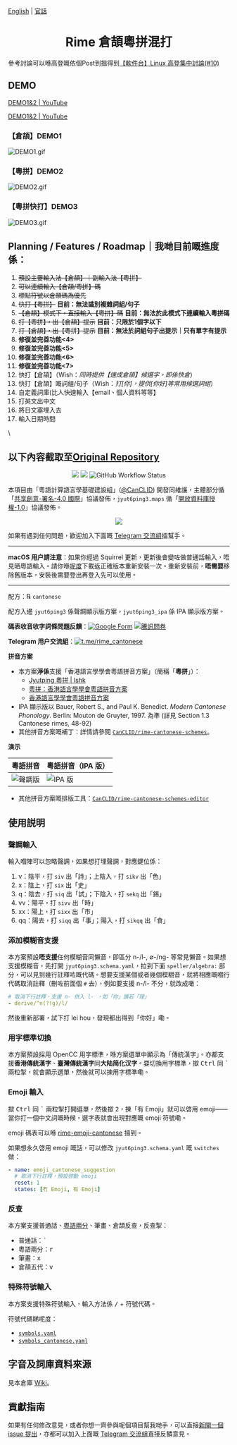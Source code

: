 [English](README-en.md) | [官話](README-cmn.md)

<div lang="yue-HK">

<h1 align="center">Rime 倉頡粵拼混打</h1>

參考討論可以喺高登嘅依個Post到搵得到[【軟件台】Linux 高登集中討論(#10)](https://forum.hkgolden.com/thread/7908621/page/4)

## DEMO
[DEMO1&2 | YouTube](https://youtu.be/CPhoTEEFDhI)

[DEMO1&2 | YouTube](https://youtu.be/MAnnJ7BrYOg)

### 【倉頡】DEMO1
![DEMO1.gif](DEMO\DEMO1.gif)
### 【粵拼】DEMO2
![DEMO2.gif](DEMO\DEMO2.gif)
### 【粵拼快打】DEMO3
![DEMO3.gif](DEMO\DEMO3.gif)

## Planning / Features / Roadmap｜我哋目前嘅進度係：
1. <s>預設主要輸入法【倉頡】｜副輸入法【粵拼】</s>
2. <s>可以連續輸入【倉頡/粵拼】碼</s>
3. <s>標點符號以倉頡碼為優先</s>
4. <s>快打【粵拼】</s>
**目前：無法識別複雜詞組/句子**
5. <s>【倉頡】模式下，直接輸入【粵拼】碼</s>
**目前：無法於此模式下連續輸入粵拼碼**
6. <s>打【粵拼】，出【倉頡】提示</s>
**目前：只限於1個字以下**
7. <s>打【倉頡】，出【粵拼】提示</s>
**目前：無法於詞組句子出提示｜只有單字有提示**
8. **修復並完善功能<4>**
9. **修復並完善功能<5>**
10. **修復並完善功能<6>**
11. **修復並完善功能<7>**
12. 快打【倉頡】（Wish：<i>同時提供【速成倉頡】候選字，即係快倉</i>）
13. 快打【倉頡】嘅詞組/句子（Wish：<i>打[你]，提供[你好]等常用候選詞組</i>）
14. 自定義詞庫(比人快速輸入【email、個人資料等等】
15. 打英文出中文
16. 將日文塞埋入去
17. 輸入日期時間

\

## 以下內容截取至[Original Repository](https://github.com/rime/rime-cantonese)

<p align="center">
<a href="https://github.com/rime/rime-cantonese/issues"><img src="https://img.shields.io/badge/%E6%AD%A1%E8%BF%8E-%E5%8F%83%E8%88%87%E8%B2%A2%E7%8D%BB-1dd3b0?style=for-the-badge&logo=github"/></a>
<a href="https://github.com/rime/rime-cantonese/releases"><img src="https://img.shields.io/github/v/release/rime/rime-cantonese?color=38618c&label=%E7%A9%A9%E5%AE%9A%E7%99%BC%E4%BD%88%E7%89%88%E6%9C%AC&style=for-the-badge"/></a>
<img alt="GitHub Workflow Status" src="https://img.shields.io/github/actions/workflow/status/rime/rime-cantonese/package.yml?label=%E5%B0%81%E8%A3%9D%E7%A8%8B%E5%BC%8F&logo=github&style=for-the-badge">

本項目由「粵語計算語言學基礎建設組」([@CanCLID](https://github.com/CanCLID)) 開發同維護，主體部分循「[共享創意-署名-4.0 國際](http://creativecommons.org/licenses/by/4.0/)」協議發佈，`jyut6ping3.maps` 循「[開放資料庫授權-1.0](https://opendatacommons.org/licenses/odbl/)」協議發佈。

<p align="center"><a href="https://github.com/rime/rime-cantonese/wiki/%E6%96%B0%E6%89%8B%E5%AE%89%E8%A3%9D%E6%95%99%E7%A8%8B"><img src="https://raw.githubusercontent.com/rime/rime-cantonese/build/button 安裝教程.svg"/></a></p>

如果有遇到任何問題，歡迎加入下面嘅 [Telegram 交流組](https://t.me/rime_cantonese)搵幫手。

---

<b>macOS 用户請注意</b>：如果你經過 Squirrel 更新，更新後會變咗做普通話輸入，唔見晒粵語輸入。請你喺[呢度](https://github.com/rime/rime-cantonese/releases)下載返正確版本重新安裝一次。重新安裝前，<b>唔需要</b>移除舊版本，安裝後需要登出再登入先可以使用。

---

配方：℞ `cantonese`

配方入邊 `jyut6ping3` 係聲調顯示版方案，`jyut6ping3_ipa` 係 IPA 顯示版方案。

**碼表收音收字詞條問題反饋**：[![Google Form](https://img.shields.io/badge/Google_Form-white?style=flat-square&logo=google)](https://forms.gle/83cVEAiahr9wjyyq6) [![騰訊問卷](https://img.shields.io/badge/%E9%A8%B0%E8%A8%8A%E5%95%8F%E5%8D%B7-brightgreen?style=flat-square)](https://wj.qq.com/s2/7613837/0794)

**Telegram 用户交流組**：[![t.me/rime_cantonese](https://img.shields.io/badge/rime_cantonese-blue?style=flat-square&logo=telegram)](https://t.me/rime_cantonese)

**拼音方案**

- 本方案**淨係**支援「香港語言學學會粵語拼音方案」（簡稱「**粵拼**」）：
  - [Jyutping 粵拼 | lshk](https://www.lshk.org/jyutping)
  - [粵拼：香港語言學學會粵語拼音方案](https://www.jyutping.org/jyutping/)
  - [香港語言學學會粵語拼音方案](https://zh.wikipedia.org/wiki/香港語言學學會粵語拼音方案)
- IPA 顯示版以 Bauer, Robert S., and Paul K. Benedict. _Modern Cantonese Phonology_. Berlin: Mouton de Gruyter, 1997. 為準 (詳見 Section 1.3 Cantonese rimes, 48-92)
- 其他拼音方案嘅補丁：詳情請參閱 [`CanCLID/rime-cantonese-schemes`](https://github.com/CanCLID/rime-cantonese-schemes)。

**演示**

| 粵語拼音                   | 粵語拼音（IPA 版）        |
| -------------------------- | ------------------------- |
| ![聲調版](./demo/tone.gif) | ![IPA 版](./demo/ipa.gif) |

- 其他拼音方案嘅排版工具：[`CanCLID/rime-cantonese-schemes-editor`](https://github.com/CanCLID/rime-cantonese-schemes-editor)

## 使用説明

### 聲調輸入

輸入嗰陣可以忽略聲調，如果想打埋聲調，對應鍵位係：

1. v：陰平，打 `siv` 出「詩」；上陰入，打 `sikv` 出「色」
2. x：陰上，打 `six` 出「史」
3. q：陰去，打 `siq` 出「試」；下陰入，打 `sekq` 出「錫」
4. vv：陽平，打 `sivv` 出「時」
5. xx：陽上，打 `sixx` 出「市」
6. qq：陽去，打 `siqq` 出「事」；陽入，打 `sikqq` 出「食」

### 添加模糊音支援

本方案預設**唔支援**任何模糊音同懶音，即區分 n-/l-, &empty;-/ng- 等常見懶音。如果想支援模糊音，先打開 `jyut6ping3.schema.yaml`，拉到下面 `speller/algebra:` 部分，可以見到幾行註釋咗嘅代碼。想要支援某個或者幾個模糊音，就將相應嘅嗰行代碼取消註釋（刪咗前面個 `#` 去），例如要支援 n-/l- 不分，就改成噉：

```yaml
# 取消下行註釋，支援 n- 併入 l- ，如「你」讀若「理」
- derive/^n(?!g)/l/
```

然後重新部署，試下打 lei hou，發現都出得到「你好」嘞。

### 用字標準切換

本方案預設採用 OpenCC 用字標準，喺方案選單中顯示為「傳統漢字」。亦都支援**香港傳統漢字**、**臺灣傳統漢字**同**大陆简化汉字**。要切換用字標準，撳 <kbd>Ctrl</kbd> 同 <kbd>`</kbd> 兩粒掣，就會顯示選單，然後就可以揀用字標準嘞。

### Emoji 輸入

撳 <kbd>Ctrl</kbd> 同 <kbd>`</kbd> 兩粒掣打開選單，然後撳 <kbd>2</kbd>，揀「有 Emoji」就可以啓用 emoji——當你打一個中文詞嘅時候，選字表就會出現對應嘅 emoji 符號嘞。

emoji 碼表可以喺 [rime-emoji-cantonese](https://github.com/rime/rime-emoji-cantonese) 搵到。

如果想永久啓用 emoji 嘅話，可以修改 `jyut6ping3.schema.yaml` 嘅 `switches` 做：

```yaml
- name: emoji_cantonese_suggestion
  # 取消下行註釋，預設啓動 emoji
  reset: 1
  states: [冇 Emoji, 有 Emoji]
```

### 反查

本方案支援普通話、[粵語兩分](https://github.com/CanCLID/rime-loengfan)、筆畫、倉頡反查，反查掣：

- 普通話：<kbd>`</kbd>
- 粵語兩分：<kbd>r</kbd>
- 筆畫：<kbd>x</kbd>
- 倉頡五代：<kbd>v</kbd>

### 特殊符號輸入

本方案支援特殊符號輸入，輸入方法係 <kbd>/</kbd> + 符號代碼。

符號代碼睇呢度：

- [`symbols.yaml`](https://github.com/rime/rime-prelude/blob/master/symbols.yaml)
- [`symbols_cantonese.yaml`](symbols_cantonese.yaml)

## 字音及詞庫資料來源

見本倉庫 [Wiki](https://github.com/rime/rime-cantonese/wiki)。

## 貢獻指南

如果有任何修改意見，或者你想一齊參與呢個項目幫我哋手，可以直接[新開一個 issue 提出](https://github.com/rime/rime-cantonese/issues)，亦都可以加入上面嘅 [Telegram 交流組](https://t.me/rime_cantonese)直接反饋意見。

</div>
